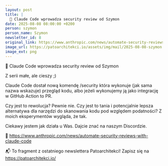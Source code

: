 ```yaml
---
layout: post
title: |
  📝 Claude Code wprowadza security review od Szymon
date: 2025-08-08 08:00:00 +0200
person: szymon
person_name: Szymon
newsletter_id: 8
original_link: https://www.anthropic.com/news/automate-security-reviews-with-claude-code
image_url: https://patoarchitekci.io/assets/img/mail/2025-08-08-szymon.png
image_ext: png
---
```


📝 Claude Code wprowadza security review od Szymon

Z serii małe, ale cieszy ;)

Claude Code dostał nową komendę /security która wykonuje (jak sama nazwa wskazuje) przegląd kodu, albo jeżeli wykonujemy ją jako integrację w GitHub Action to PR. 

Czy jest to rewolucja? Pewnie nie. Czy jest to tania i potencjalnie lepsza alternatywa dla narzędzi do skanowania kodu pod względem podatności? Z moich eksperymentów wygląda, że tak.

Ciekawy jestem jak działa u Was. Dajcie znać na naszym Discordzie.

🔗 https://www.anthropic.com/news/automate-security-reviews-with-claude-code

📬 To fragment z ostatniego newslettera Patoarchitekci! Zapisz się na https://patoarchitekci.io/